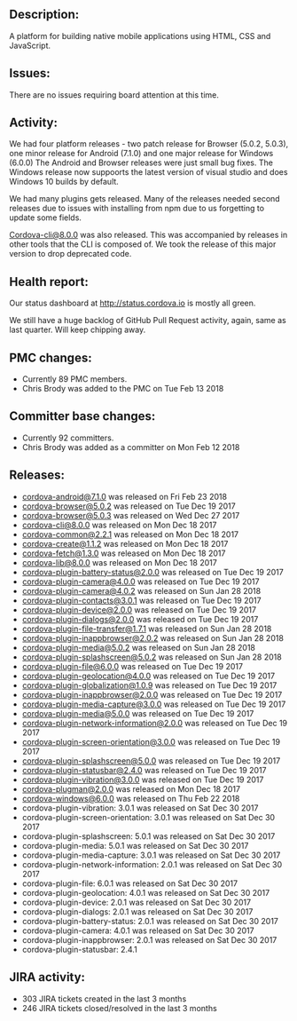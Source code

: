 ## Description: 

 A platform for building native mobile applications using HTML, CSS and JavaScript.
   
## Issues: 
 
 There are no issues requiring board attention at this time.
   
## Activity: 

We had four platform releases - two patch release for Browser (5.0.2, 5.0.3), one minor release for Android (7.1.0) and one major release for Windows (6.0.0) The Android and Browser releases were just small bug fixes. The Windows release now suppoorts the latest version of visual studio and does Windows 10 builds by default. 

We had many plugins gets released. Many of the releases needed second releases due to issues with installing from npm due to us forgetting to update some fields.

Cordova-cli@8.0.0 was also released. This was accompanied by releases in other tools that the CLI is composed of. We took the release of this major version to drop deprecated code. 

## Health report: 

Our status dashboard at http://status.cordova.io is mostly all green.

We still have a huge backlog of GitHub Pull Request activity, again, same as last quarter. Will keep chipping away.

## PMC changes: 
   
 - Currently 89 PMC members. 
 - Chris Brody was added to the PMC on Tue Feb 13 2018  
 
## Committer base changes: 

 - Currently 92 committers. 
 - Chris Brody was added as a committer on Mon Feb 12 2018 
   
## Releases: 

 - cordova-android@7.1.0 was released on Fri Feb 23 2018
 - cordova-browser@5.0.2 was released on Tue Dec 19 2017
 - cordova-browser@5.0.3 was released on Wed Dec 27 2017
 - cordova-cli@8.0.0 was released on Mon Dec 18 2017
 - cordova-common@2.2.1 was released on Mon Dec 18 2017
 - cordova-create@1.1.2 was released on Mon Dec 18 2017
 - cordova-fetch@1.3.0 was released on Mon Dec 18 2017
 - cordova-lib@8.0.0 was released on Mon Dec 18 2017
 - cordova-plugin-battery-status@2.0.0 was released on Tue Dec 19 2017
 - cordova-plugin-camera@4.0.0 was released on Tue Dec 19 2017
 - cordova-plugin-camera@4.0.2 was released on Sun Jan 28 2018
 - cordova-plugin-contacts@3.0.1 was released on Tue Dec 19 2017
 - cordova-plugin-device@2.0.0 was released on Tue Dec 19 2017
 - cordova-plugin-dialogs@2.0.0 was released on Tue Dec 19 2017
 - cordova-plugin-file-transfer@1.7.1 was released on Sun Jan 28 2018
 - cordova-plugin-inappbrowser@2.0.2 was released on Sun Jan 28 2018
 - cordova-plugin-media@5.0.2 was released on Sun Jan 28 2018
 - cordova-plugin-splashscreen@5.0.2 was released on Sun Jan 28 2018
 - cordova-plugin-file@6.0.0 was released on Tue Dec 19 2017
 - cordova-plugin-geolocation@4.0.0 was released on Tue Dec 19 2017
 - cordova-plugin-globalization@1.0.9 was released on Tue Dec 19 2017
 - cordova-plugin-inappbrowser@2.0.0 was released on Tue Dec 19 2017
 - cordova-plugin-media-capture@3.0.0 was released on Tue Dec 19 2017
 - cordova-plugin-media@5.0.0 was released on Tue Dec 19 2017
 - cordova-plugin-network-information@2.0.0 was released on Tue Dec 19 2017
 - cordova-plugin-screen-orientation@3.0.0 was released on Tue Dec 19 2017
 - cordova-plugin-splashscreen@5.0.0 was released on Tue Dec 19 2017
 - cordova-plugin-statusbar@2.4.0 was released on Tue Dec 19 2017
 - cordova-plugin-vibration@3.0.0 was released on Tue Dec 19 2017
 - cordova-plugman@2.0.0 was released on Mon Dec 18 2017
 - cordova-windows@6.0.0 was released on Thu Feb 22 2018
 - cordova-plugin-vibration: 3.0.1 was released on Sat Dec 30 2017
 - cordova-plugin-screen-orientation: 3.0.1 was released on Sat Dec 30 2017
 - cordova-plugin-splashscreen: 5.0.1 was released on Sat Dec 30 2017
 - cordova-plugin-media: 5.0.1 was released on Sat Dec 30 2017
 - cordova-plugin-media-capture: 3.0.1 was released on Sat Dec 30 2017
 - cordova-plugin-network-information: 2.0.1 was released on Sat Dec 30 2017
 - cordova-plugin-file: 6.0.1 was released on Sat Dec 30 2017
 - cordova-plugin-geolocation: 4.0.1 was released on Sat Dec 30 2017
 - cordova-plugin-device: 2.0.1 was released on Sat Dec 30 2017
 - cordova-plugin-dialogs: 2.0.1 was released on Sat Dec 30 2017
 - cordova-plugin-battery-status: 2.0.1 was released on Sat Dec 30 2017
 - cordova-plugin-camera: 4.0.1 was released on Sat Dec 30 2017
 - cordova-plugin-inappbrowser: 2.0.1 was released on Sat Dec 30 2017
 - cordova-plugin-statusbar: 2.4.1
   
##  JIRA activity: 
   
 - 303 JIRA tickets created in the last 3 months
 - 246 JIRA tickets closed/resolved in the last 3 months
